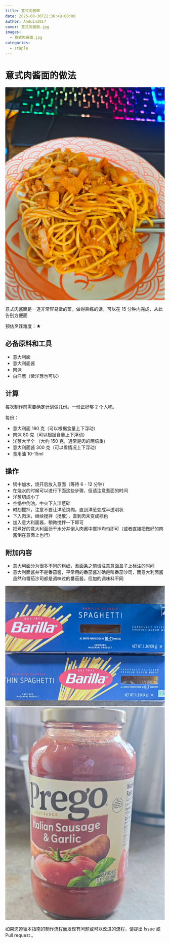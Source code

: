 ```yaml
---
title: 意式肉酱面
date: 2025-08-30T22:36:49+08:00
author: Anduin2017
cover: 意式肉酱面.jpg
images:
  - 意式肉酱面.jpg
categories:
  - staple
---
```


# 意式肉酱面的做法

![示例菜成品](./final.jpg)

意式肉酱面是一道非常容易做的菜，做得熟练的话，可以在 15 分钟内完成，从此告别方便面

预估烹饪难度：★

## 必备原料和工具

- 意大利面
- 意大利面酱
- 肉沫
- 白洋葱（紫洋葱也可以）

## 计算

每次制作前需要确定计划做几份。一份正好够 2 个人吃。

每份：

- 意大利面 180 克（可以根据食量上下浮动）
- 肉沫 80 克（可以根据食量上下浮动）
- 洋葱大半个 （大约 150 克，通常是肉的两倍重）
- 意大利面酱 300 克（可以看情况上下浮动）
- 食用油 10-15ml

## 操作

- 锅中加水，烧开后放入意面（等待 6 - 12 分钟）
- 在烧水的时候可以进行下面这些步骤，但请注意煮面的时间
- 洋葱切成小丁
- 空锅中倒油，中火下入洋葱碎
- 时刻搅拌，注意不要让洋葱烧糊，直到洋葱变成半透明状
- 下入肉沫，继续搅拌（搅散），直到肉末变成棕色
- 加入意大利面酱，稍微搅拌一下即可
- 把煮好的意大利面沥干水分并倒入肉酱中搅拌均匀即可（或者直接把做好的肉酱倒在意面上也行）

## 附加内容

- 意大利面分为很多不同的粗细，煮面条之前请注意意面盒子上标注的时间
- 意大利面酱并不是番茄酱，平常用的番茄酱准确是叫番茄沙司，而意大利面酱虽然和番茄沙司都是调味过的番茄酱，但加的调味料不同

![不同种类的意面](./spaghetti.jpg)
![意大利面酱](./sauce.jpg)

如果您遵循本指南的制作流程而发现有问题或可以改进的流程，请提出 Issue 或 Pull request 。
